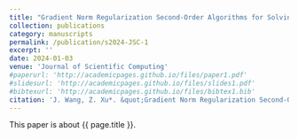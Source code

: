 ```yaml
---
title: "Gradient Norm Regularization Second-Order Algorithms for Solving Nonconvex-Strongly Concave Minimax Problems"
collection: publications
category: manuscripts
permalink: /publication/s2024-JSC-1
excerpt: ''
date: 2024-01-03
venue: 'Journal of Scientific Computing'
#paperurl: 'http://academicpages.github.io/files/paper1.pdf'
#slidesurl: 'http://academicpages.github.io/files/slides1.pdf'
#bibtexurl: 'http://academicpages.github.io/files/bibtex1.bib'
citation: 'J. Wang, Z. Xu*. &quot;Gradient Norm Regularization Second-Order Algorithms for Solving Nonconvex-Strongly Concave Minimax Problems.&quot; <i>Journal of Scientific Computing</i>. accepted. (2025).'
---
```

This paper is about {{ page.title }}.
